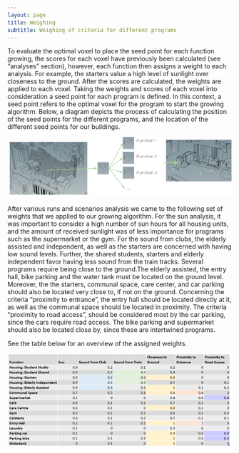 ```yaml
---
layout: page
title: Weighing 
subtitle: Weighing of criteria for different programs 
---
```


To evaluate the optimal voxel to place the seed point for each function growing, the scores for each voxel have previously been calculated (see “analyses” section), however, each function then assigns a weight to each analysis. For example, the starters value a high level of sunlight over closeness to the ground. After the scores are calculated, the weights are applied to each voxel. Taking the weights and scores of each voxel into consideration a seed point for each program is defined. In this context, a seed point refers to the optimal voxel for the program to start the growing algorithm. Below, a diagram depicts the process of calculating the position of the seed points for the different programs, and the location of the different seed points for our buildings. 


![Text_test](assets/img/weighing.png)

After various runs and scenarios analysis we came to the following set of weights that we applied to our growing algorithm. For the sun analysis, it was important to consider a high number of sun hours for all housing units, and the amount of received sunlight was of less importance for programs such as the supermarket or the gym. For the sound from clubs, the elderly assisted and independent, as well as the starters are concerned with having low sound levels. Further, the shared students, starters and elderly independent favor having less sound from the train tracks. Several programs require being close to the ground.The elderly assisted, the entry hall, bike parking and the water tank must be located on the ground level. Moreover, the the starters, communal space, care center, and car parking should also be located very close to, if not on the ground. Concerning the criteria “proximity to entrance”, the entry hall should be located directly at it, as well as the communal space should be located in proximity. The criteria “proximity to road access”, should be considered most by the car parking, since the cars require road access. The bike parking and supermarket should also be located close by, since these are intertwined programs. 

See the table below for an overview of the assigned weights.

![Text_test](assets/img/assigned_weights.png)